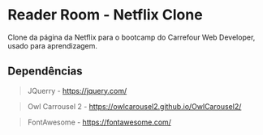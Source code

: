 # Reader Room - Netflix Clone
Clone da página da Netflix para o bootcamp do Carrefour Web Developer, usado para aprendizagem.

## Dependências
>JQuerry - https://jquery.com/

>Owl Carrousel 2 - https://owlcarousel2.github.io/OwlCarousel2/

>FontAwesome - https://fontawesome.com/
